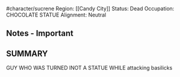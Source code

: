 #character/sucrene 
Region: [[Candy City]]
Status: Dead
Occupation: CHOCOLATE STATUE
Alignment: Neutral

## Notes - Important

## SUMMARY

GUY WHO WAS TURNED INOT A STATUE WHILE attacking basilicks
